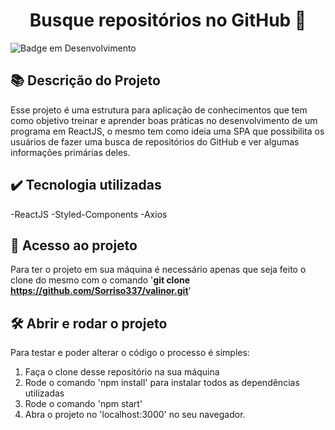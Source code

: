 <h1 align="center"> Busque repositórios no GitHub 🧐 </h1>

![Badge em Desenvolvimento](http://img.shields.io/static/v1?label=STATUS&message=EM%20DESENVOLVIMENTO&color=GREEN&style=for-the-badge)

## 📚 Descrição do Projeto

Esse projeto é uma estrutura para aplicação de conhecimentos que tem como objetivo treinar e aprender boas práticas no desenvolvimento de um programa em ReactJS, o mesmo tem como ideia uma SPA que possibilita os usuários de fazer uma busca de repositórios do GitHub e ver algumas informações primárias deles.

## ✔️ Tecnologia utilizadas

-ReactJS
-Styled-Components
-Axios

## 📁 Acesso ao projeto

Para ter o projeto em sua máquina é necessário apenas que seja feito o clone do mesmo com o comando '**git clone https://github.com/Sorriso337/valinor.git**'

## 🛠️ Abrir e rodar o projeto

Para testar e poder alterar o código o processo é simples:

1. Faça o clone desse repositório na sua máquina
2. Rode o comando 'npm install' para instalar todos as dependências utilizadas
3. Rode o comando 'npm start'
4. Abra o projeto no 'localhost:3000' no seu navegador.
